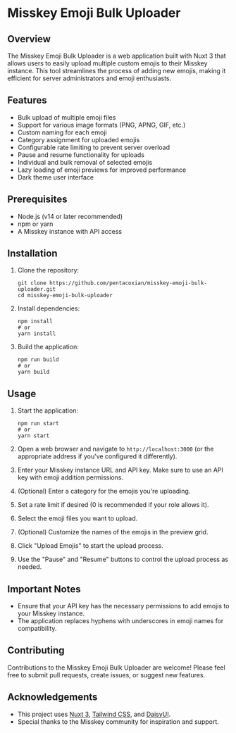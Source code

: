 # Misskey Emoji Bulk Uploader

## Overview

The Misskey Emoji Bulk Uploader is a web application built with Nuxt 3 that allows users to easily upload multiple custom emojis to their Misskey instance. This tool streamlines the process of adding new emojis, making it efficient for server administrators and emoji enthusiasts.

## Features

- Bulk upload of multiple emoji files
- Support for various image formats (PNG, APNG, GIF, etc.)
- Custom naming for each emoji
- Category assignment for uploaded emojis
- Configurable rate limiting to prevent server overload
- Pause and resume functionality for uploads
- Individual and bulk removal of selected emojis
- Lazy loading of emoji previews for improved performance
- Dark theme user interface

## Prerequisites

- Node.js (v14 or later recommended)
- npm or yarn
- A Misskey instance with API access

## Installation

1. Clone the repository:
   ```
   git clone https://github.com/pentacoxian/misskey-emoji-bulk-uploader.git
   cd misskey-emoji-bulk-uploader
   ```

2. Install dependencies:
   ```
   npm install
   # or
   yarn install
   ```

3. Build the application:
   ```
   npm run build
   # or
   yarn build
   ```

## Usage

1. Start the application:
   ```
   npm run start
   # or
   yarn start
   ```

2. Open a web browser and navigate to `http://localhost:3000` (or the appropriate address if you've configured it differently).

3. Enter your Misskey instance URL and API key. Make sure to use an API key with emoji addition permissions.

4. (Optional) Enter a category for the emojis you're uploading.

5. Set a rate limit if desired (0 is recommended if your role allows it).

6. Select the emoji files you want to upload.

7. (Optional) Customize the names of the emojis in the preview grid.

8. Click "Upload Emojis" to start the upload process.

9. Use the "Pause" and "Resume" buttons to control the upload process as needed.

## Important Notes

- Ensure that your API key has the necessary permissions to add emojis to your Misskey instance.
- The application replaces hyphens with underscores in emoji names for compatibility.

## Contributing

Contributions to the Misskey Emoji Bulk Uploader are welcome! Please feel free to submit pull requests, create issues, or suggest new features.

## Acknowledgements

- This project uses [Nuxt 3](https://nuxt.com/), [Tailwind CSS](https://tailwindcss.com/), and [DaisyUI](https://daisyui.com/).
- Special thanks to the Misskey community for inspiration and support.
